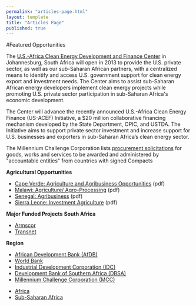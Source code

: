 ```yaml
---
permalink: "articles-page.html"
layout: template
title: "Articles Page"
published: true
---
```



#Featured Opportunities

The <a href="http://www.ustda.gov/news/pressreleases/2012/SubSaharanAfrica/SouthAfrica/SouthAfricaCEDFC_FactSheet_112812.pdf">U.S.-Africa Clean Energy Development and Finance Center</a> in Johannesburg, South Africa will open in 2013 to provide the U.S. private sector, as well as our sub-Saharan African partners, with a centralized means to identify and access U.S. government support for clean energy export and investment needs. The Center aims to assist sub-Saharan African energy developers implement clean energy projects while promoting U.S. private sector participation in sub-Saharan Africa's economic development.


The Center will advance the recently announced U.S.-Africa Clean Energy Finance (US-ACEF) Initiative, a $20 million collaborative financing mechanism developed by the State Department, OPIC, and USTDA. The Initiative aims to support private sector investment and increase support for U.S. businesses and exporters in sub-Saharan Africa’s clean energy sector.


The Millennium Challenge Corporation lists <a href="http://www.mcc.gov/pages/business/compactprocurements">procurement solicitations</a> for goods, works and services to be awarded and administered by "accountable entities" from countries with signed Compacts


<strong>Agricultural Opportunities</strong>
<ul>
<li>
<a href="http://export.gov/static/Cape%20Verde%20Agricultural%20and%20Agribusiness%20Opportunities%20Final%XXXXXXXXX0_Latest_eg_main_059583.pdf">Cape Verde: Agriculture and Agribusiness Opportunities</a> (pdf)</li>
<li>
<a href="http://export.gov/static/MALAWI%20agribusiness%20opportunities%20rev1_Latest_eg_main_059584.pdf">Malawi: Agriculture/ Agro-Processing</a> (pdf)</li>
<li>
<a href="http://export.gov/static/Senegal%20agribusiness%20rev1_Latest_eg_main_059585.pdf">Senegal: Agribusiness</a> (pdf)</li>
<li>
<a href="http://export.gov/static/Sierra%20Leone%20investment%20agriculture_Latest_eg_main_059586.pdf">Sierra Leone: Investment Agriculture</a> (pdf)</li>
</ul><strong>Major Funded Projects</strong>
<strong>South Africa </strong>
<ul>
<li><a href="http://www.armscor.co.za/">Armscor</a></li>
<li><a href="http://www.transnet.co.za/BusinessWithUs/TenderDocuments.aspx">Transnet</a></li>
</ul><p><strong>Region</strong></p>
<ul>
<li><a href="http://www.afdb.org/en/projects-and-operations/">African Development Bank (AfDB)</a></li>
<li><a href="http://web.worldbank.org/WBSITE/EXTERNAL/PROJECTS/0,,menuPK:51563~pagePK:95873~piPK:95910~theSitePK:40941,00.html">World Bank</a></li>
<li><a href="http://www.idc.co.za/tenders/tenders.asp">Industrial Development Corporation (IDC)</a></li>
<li><a href="http://www.dbsa.org/(S(rqihtlr2ipevs2mpwlf03s55))/projects/pages/default.aspx">Development Bank of Southern Africa (DBSA)</a></li>
<li><a href="http://www.mcc.gov/pages/activities">Millennium Challenge Corporation (MCC) </a></li>
</ul>
<ul class='tags'>
<li><a href="https://new.export.gov/community/tags/Africa" rel="tag">Africa</a></li>
<li><a href="https://new.export.gov/community/tags/Sub-Saharan%20Africa" rel="tag">Sub-Saharan Africa</a></li>
</ul>



